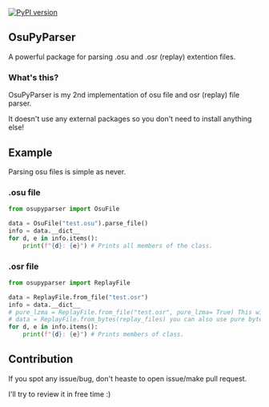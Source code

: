 [![PyPI version](https://badge.fury.io/py/OsuPyParser.svg)](https://badge.fury.io/py/OsuPyParser.svg)
## OsuPyParser 
A powerful package for parsing .osu and .osr (replay) extention files.

### What's this?
OsuPyParser is my 2nd implementation of osu file and osr (replay) file parser.

It doesn't use any external packages so you don't need to install anything else!

## Example
Parsing osu files is simple as never.

### .osu file

```py
from osupyparser import OsuFile

data = OsuFile("test.osu").parse_file()
info = data.__dict__
for d, e in info.items():
    print(f"{d}: {e}") # Prints all members of the class.
```

### .osr file
```py
from osupyparser import ReplayFile

data = ReplayFile.from_file("test.osr")
info = data.__dict__
# pure_lzma = ReplayFile.from_file("test.osr", pure_lzma= True) This will return only lzma content.
# data = ReplayFile.from_bytes(replay_files) you can also use pure bytes.
for d, e in info.items():
    print(f"{d}: {e}") # Prints members of class.
```

## Contribution
If you spot any issue/bug, don't heaste to open issue/make pull request.

I'll try to review it in free time :)
